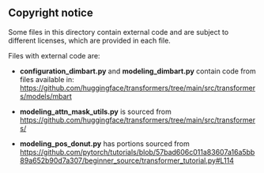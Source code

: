 ## Copyright notice

Some files in this directory contain external code and are subject to different licenses, which are provided in each file.

Files with external code are:
- **configuration_dimbart.py** and **modeling_dimbart.py** contain code from files available in: https://github.com/huggingface/transformers/tree/main/src/transformers/models/mbart
  
- **modeling_attn_mask_utils.py** is sourced from https://github.com/huggingface/transformers/tree/main/src/transformers/
  
- **modeling_pos_donut.py** has portions sourced from https://github.com/pytorch/tutorials/blob/57bad606c011a83607a16a5bb89a652b90d7a307/beginner_source/transformer_tutorial.py#L114
